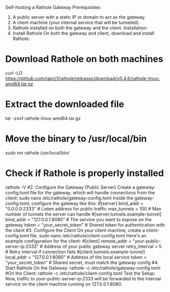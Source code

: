 Self-hosting a Rathole Gateway
Prerequisites:
1. A public server with a static IP or domain to act as the gateway.
2. A client machine (your internal service that will be tunneled).
3. Rathole installed on both the gateway and the client.
Installation:
1. Install Rathole
On both the gateway and client, download and install Rathole:
# Download Rathole on both machines
curl -LO https://github.com/rapiz1/rathole/releases/download/v0.4.6/rathole-linux-amd64.tar.gz
# Extract the downloaded file
tar -zxvf rathole-linux-amd64.tar.gz
# Move the binary to /usr/local/bin
sudo mv rathole /usr/local/bin/
# Check if Rathole is properly installed
rathole -V
#2. Configure the Gateway (Public Server)
Create a gateway-config.toml file for the gateway, which will handle connections from the client:
sudo nano /etc/rathole/gateway-config.toml
Inside the gateway-config.toml, configure the gateway like this:
#[server]
bind_addr = "0.0.0.0:2333" # Listen address for public traffic
max_tunnels = 100 # Max number of tunnels the server can handle
#[server.tunnels.example-tunnel]
bind_addr = "127.0.0.1:8080" # The service you want to expose on the gateway
token = "your_secret_token" # Shared token for authentication with the client
#3. Configure the Client
On your client machine, create a client-config.toml file.
sudo nano /etc/rathole/client-config.toml
Here's an example configuration for the client:
#[client]
remote_addr = "your-public-server-ip:2333" # Address of your public gateway server
retry_interval = 5 # Retry interval if connection fails
#[client.tunnels.example-tunnel]
local_addr = "127.0.0.1:8080" # Address of the local service
token = "your_secret_token" # Shared secret, must match the gateway config
#4. Start Rathole
On the Gateway:
rathole -c /etc/rathole/gateway-config.toml
#On the Client:
rathole -c /etc/rathole/client-config.toml
Test the Setup:
Now, traffic to your-public-server-ip:2333 will be forwarded to the internal service on the client
machine running on 127.0.0.1:8080.
